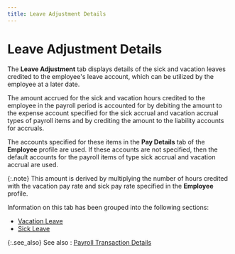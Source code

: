 ```yaml
---
title: Leave Adjustment Details
---
```


# Leave Adjustment Details


The **Leave Adjustment** tab displays  details of the sick and vacation leaves credited to the employee's leave  account, which can be utilized by the employee at a later date.


The amount accrued for the sick and vacation hours credited to the employee  in the payroll period is accounted for by debiting the amount to the expense  account specified for the sick accrual and vacation accrual types of payroll  items and by crediting the amount to the liability accounts for accruals.


The accounts specified for these items in the **Pay 
 Details** tab of the **Employee** profile  are used. If these accounts are not specified, then the default accounts  for the payroll items of type sick accrual and vacation accrual are used.


{:.note}
This amount is derived by multiplying the  number of hours credited with the vacation pay rate and sick pay rate  specified in the **Employee** profile.


Information on this tab has been grouped into the following sections:

- [Vacation  Leave]({{site.prl_baseurl}}/misc/vacation_leave.html)
- [Sick  Leave]({{site.prl_baseurl}}/misc/sick_leave.html)



{:.see_also}
See also
: [Payroll  Transaction Details]({{site.prl_baseurl}}/payroll-process/transaction-details/the_payroll_transactions_profile.html)
